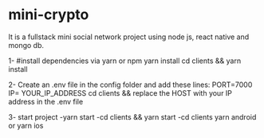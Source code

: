 # mini-crypto
It is a fullstack mini social network project using node js, react native and mongo db.

1-
    #install dependencies via yarn or npm
    yarn install 
    cd clients && yarn install

2-
    Create an .env file in the config folder and add these lines:
    PORT=7000
    IP= YOUR_IP_ADDRESS 
    cd clients && replace the HOST with your IP address in the .env file

3- start project
    -yarn start 
    -cd clients && yarn start 
    -cd clients yarn android or yarn ios
